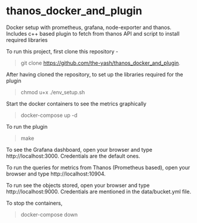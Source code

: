 # thanos_docker_and_plugin
Docker setup with prometheus, grafana, node-exporter and thanos. Includes c++ based plugin to fetch from thanos API and script to install required libraries

To run this project, first clone this repository - 
> git clone https://github.com/the-yash/thanos_docker_and_plugin.

After having cloned the repository, to set up the libraries required for the plugin
> chmod u+x ./env_setup.sh

Start the docker containers to see the metrics graphically
> docker-compose up -d

To run the plugin
> make

To see the Grafana dashboard, open your browser and type http://localhost:3000. Credentials are the default ones.

To run the queries for metrics from Thanos (Prometheus based), open your browser and type http://localhost:10904.

To run see the objects stored, open your browser and type http://localhost:9000. Credentials are mentioned in the data/bucket.yml file.

To stop the containers,
> docker-compose down
